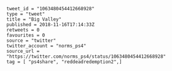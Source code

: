 ```
tweet_id = "1063480454412668928"
type = "tweet"
title = "Big Valley"
published = 2018-11-16T17:14:33Z
retweets = 0
favourites = 0
source = "twitter"
twitter_account = "norms_ps4"
source_url = "https://twitter.com/norms_ps4/status/1063480454412668928"
tag = [ "ps4share", "reddeadredemption2",]
```

<p class='image'><img src='https://mnf.m17s.net/2018/11/16/DsI91b4WkAMgVCC.jpg' alt=''></p>

